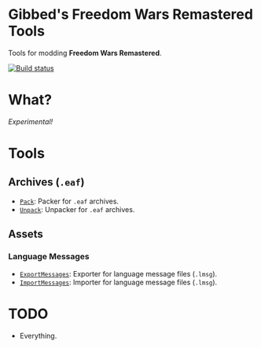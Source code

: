 # Gibbed's Freedom Wars Remastered Tools

Tools for modding **Freedom Wars Remastered**.

[![Build status](https://ci.appveyor.com/api/projects/status/0blf5xm1h0a3ab7y/branch/main?svg=true)](https://ci.appveyor.com/project/gibbed/gibbed-panopticon/branch/main)

# What?

*Experimental!*

# Tools

## Archives (`.eaf`)

* [`Pack`](projects/Gibbed.Panopticon.Pack): Packer for `.eaf` archives.
* [`Unpack`](projects/Gibbed.Panopticon.Unpack): Unpacker for `.eaf` archives.

## Assets

### Language Messages

* [`ExportMessages`](projects/Gibbed.Panopticon.ExportMessages): Exporter for language message files (`.lmsg`).
* [`ImportMessages`](projects/Gibbed.Panopticon.ImportMessages): Importer for language message files (`.lmsg`).

# TODO

* Everything.
